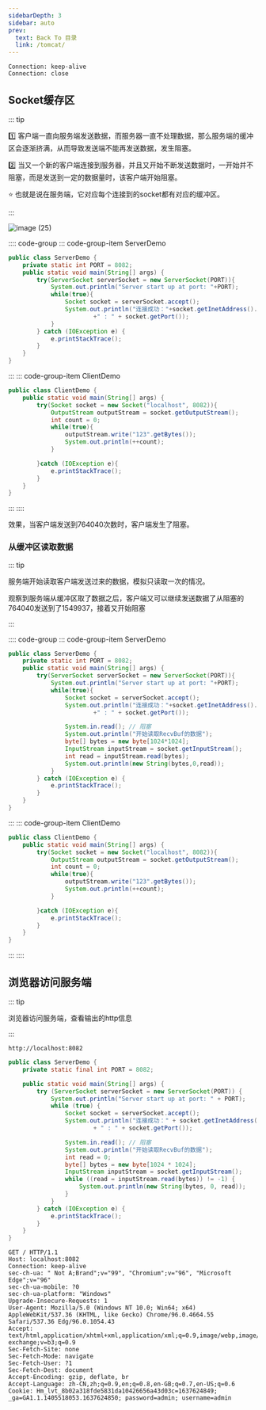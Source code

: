 ```yaml
---
sidebarDepth: 3
sidebar: auto
prev:
  text: Back To 目录
  link: /tomcat/
---
```





```
Connection: keep-alive
Connection: close
```



## Socket缓存区

::: tip

:one: 客户端一直向服务端发送数据，而服务器一直不处理数据，那么服务端的缓冲区会逐渐挤满，从而导致发送端不能再发送数据，发生阻塞。

:two: 当又一个新的客户端连接到服务器，并且又开始不断发送数据时，一开始并不阻塞，而是发送到一定的数据量时，该客户端开始阻塞。

:star: 也就是说在服务端，它对应每个连接到的socket都有对应的缓冲区。

:::

![image (25)](https://gitee.com/q10viking/PictureRepos/raw/master/images//202112062023121.jpg)

:::: code-group
::: code-group-item ServerDemo

```java
public class ServerDemo {
    private static int PORT = 8082;
    public static void main(String[] args) {
        try(ServerSocket serverSocket = new ServerSocket(PORT)){
            System.out.println("Server start up at port: "+PORT);
            while(true){
                Socket socket = serverSocket.accept();
                System.out.println("连接成功："+socket.getInetAddress().getHostAddress()
                        +" : " + socket.getPort());
            }
        } catch (IOException e) {
            e.printStackTrace();
        }
    }
}
```

:::
::: code-group-item ClientDemo

```java
public class ClientDemo {
    public static void main(String[] args) {
        try(Socket socket = new Socket("localhost", 8082)){
            OutputStream outputStream = socket.getOutputStream();
            int count = 0;
            while(true){
                outputStream.write("123".getBytes());
                System.out.println(++count);
            }

        }catch (IOException e){
            e.printStackTrace();
        }
    }
}
```

:::
::::

效果，当客户端发送到764040次数时，客户端发生了阻塞。



### 从缓冲区读取数据

::: tip

服务端开始读取客户端发送过来的数据，模拟只读取一次的情况。

观察到服务端从缓冲区取了数据之后，客户端又可以继续发送数据了从阻塞的764040发送到了1549937，接着又开始阻塞

:::

:::: code-group
::: code-group-item ServerDemo

```java {13-15}
public class ServerDemo {
    private static int PORT = 8082;
    public static void main(String[] args) {
        try(ServerSocket serverSocket = new ServerSocket(PORT)){
            System.out.println("Server start up at port: "+PORT);
            while(true){
                Socket socket = serverSocket.accept();
                System.out.println("连接成功："+socket.getInetAddress().getHostAddress()
                        +" : " + socket.getPort());

                System.in.read(); // 阻塞
                System.out.println("开始读取RecvBuf的数据");
                byte[] bytes = new byte[1024*1024];
                InputStream inputStream = socket.getInputStream();
                int read = inputStream.read(bytes);
                System.out.println(new String(bytes,0,read));
            }
        } catch (IOException e) {
            e.printStackTrace();
        }
    }
}
```

:::
::: code-group-item ClientDemo

```java
public class ClientDemo {
    public static void main(String[] args) {
        try(Socket socket = new Socket("localhost", 8082)){
            OutputStream outputStream = socket.getOutputStream();
            int count = 0;
            while(true){
                outputStream.write("123".getBytes());
                System.out.println(++count);
            }

        }catch (IOException e){
            e.printStackTrace();
        }
    }
}
```

:::
::::





## 浏览器访问服务端

::: tip

浏览器访问服务端，查看输出的http信息

::: 

```
http://localhost:8082
```



```java {17-19}
public class ServerDemo {
    private static final int PORT = 8082;

    public static void main(String[] args) {
        try (ServerSocket serverSocket = new ServerSocket(PORT)) {
            System.out.println("Server start up at port: " + PORT);
            while (true) {
                Socket socket = serverSocket.accept();
                System.out.println("连接成功：" + socket.getInetAddress().getHostAddress()
                        + " : " + socket.getPort());

                System.in.read(); // 阻塞
                System.out.println("开始读取RecvBuf的数据");
                int read = 0;
                byte[] bytes = new byte[1024 * 1024];
                InputStream inputStream = socket.getInputStream();
                while ((read = inputStream.read(bytes)) != -1) {
                    System.out.println(new String(bytes, 0, read));
                }
            }
        } catch (IOException e) {
            e.printStackTrace();
        }
    }
}
```



```
GET / HTTP/1.1
Host: localhost:8082
Connection: keep-alive
sec-ch-ua: " Not A;Brand";v="99", "Chromium";v="96", "Microsoft Edge";v="96"
sec-ch-ua-mobile: ?0
sec-ch-ua-platform: "Windows"
Upgrade-Insecure-Requests: 1
User-Agent: Mozilla/5.0 (Windows NT 10.0; Win64; x64) AppleWebKit/537.36 (KHTML, like Gecko) Chrome/96.0.4664.55 Safari/537.36 Edg/96.0.1054.43
Accept: text/html,application/xhtml+xml,application/xml;q=0.9,image/webp,image/apng,*/*;q=0.8,application/signed-exchange;v=b3;q=0.9
Sec-Fetch-Site: none
Sec-Fetch-Mode: navigate
Sec-Fetch-User: ?1
Sec-Fetch-Dest: document
Accept-Encoding: gzip, deflate, br
Accept-Language: zh-CN,zh;q=0.9,en;q=0.8,en-GB;q=0.7,en-US;q=0.6
Cookie: Hm_lvt_8b02a318fde5831da10426656a43d03c=1637624849; _ga=GA1.1.1405518053.1637624850; password=admin; username=admin
```

